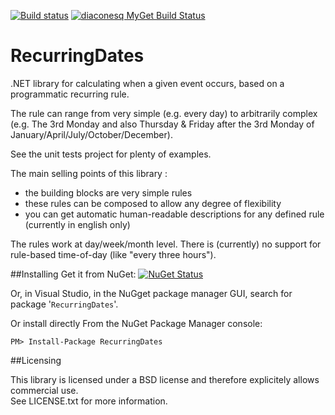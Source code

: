 [![Build status](https://ci.appveyor.com/api/projects/status/g4svu8vmli7tfqp0?svg=true)](https://ci.appveyor.com/project/cristian-diaconescu/recurringdates) 
[![diaconesq MyGet Build Status](https://www.myget.org/BuildSource/Badge/diaconesq?identifier=767fe9e9-01f3-4d50-92dc-f27300486d6d)](https://www.myget.org/)

# RecurringDates

.NET library for calculating when a given event occurs, based on a programmatic recurring rule.
 
The rule can range from very simple (e.g. every day) to arbitrarily complex (e.g. The 3rd Monday and also Thursday & Friday after the 3rd Monday of January/April/July/October/December).

See the unit tests project for plenty of examples.

The main selling points of this library :
- the building blocks are very simple rules
- these rules can be composed to allow any degree of flexibility
- you can get automatic human-readable descriptions for any defined rule (currently in english only)

The rules work at day/week/month level. There is (currently) no support for rule-based time-of-day (like "every three hours").

##Installing
Get it from NuGet:  [![NuGet Status](http://img.shields.io/nuget/v/RecurringDates.svg?style=flat)](https://www.nuget.org/packages/RecurringDates/)


Or, in Visual Studio, in the NuGget package manager GUI, search for package '`RecurringDates`'.  

Or install directly From the NuGet Package Manager console:

```
PM> Install-Package RecurringDates
```
##Licensing

This library is licensed under a BSD license and therefore explicitely allows commercial use.  
See LICENSE.txt for more information.
